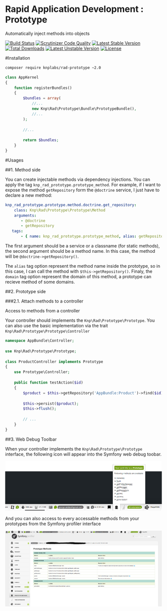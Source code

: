 Rapid Application Development : Prototype
====================================
Automatically inject methods into objects

[![Build Status](https://travis-ci.org/KnpLabs/rad-prototype.svg?branch=master)](https://travis-ci.org/KnpLabs/rad-prototype)
[![Scrutinizer Code Quality](https://scrutinizer-ci.com/g/KnpLabs/rad-prototype/badges/quality-score.png?b=master)](https://scrutinizer-ci.com/g/KnpLabs/rad-prototype/?branch=master)
[![Latest Stable Version](https://poser.pugx.org/knplabs/rad-prototype/v/stable)](https://packagist.org/packages/knplabs/rad-prototype) [![Total Downloads](https://poser.pugx.org/knplabs/rad-prototype/downloads)](https://packagist.org/packages/knplabs/rad-prototype) [![Latest Unstable Version](https://poser.pugx.org/knplabs/rad-prototype/v/unstable)](https://packagist.org/packages/knplabs/rad-prototype) [![License](https://poser.pugx.org/knplabs/rad-prototype/license)](https://packagist.org/packages/knplabs/rad-prototype)

#Installation

```bash
composer require knplabs/rad-prototype ~2.0
```

```php
class AppKernel
{
    function registerBundles()
    {
        $bundles = array(
            //...
            new Knp\Rad\Prototype\Bundle\PrototypeBundle(),
            //...
        );

        //...

        return $bundles;
    }
}
```

#Usages

##1. Method side

You can create injectable methods via dependency injections. You can apply the tag `knp_rad_prototype.prototype_method`.
For example, if I want to expose the method `getRepository` form the `@doctrine` service, I just have to declare a new method:

```yaml
knp_rad_prototype.prototype.method.doctrine.get_repository:
    class: Knp\Rad\Prototype\Prototype\Method
    arguments:
       - @doctrine
       - getRepository
   tags:
       - { name: knp_rad_prototype.prototype_method, alias: getRepository, domain: doctrine }
```

The first argument should be a service or a classname (for static methods), the second argument should be a method name. In this case, the method will be `@doctrine->getRepository()`.

The `alias` tag option represent the method name inside the prototype, so in this case, I can call the method with `$this->getRepository()`.
Finaly, the `domain` tag option represent the domain of this method, a prototype can recieve method of some domains.

##2. Prototype side

###2.1. Attach methods to a controller

Access to methods from a controller

Your controller should implements the `Knp\Rad\Prototype\Prototype`. You can also use the basic implementation via the trait `Knp\Rad\Prototype\Prototype\Controller`

```php
namespace AppBundle\Controller;

use Knp\Rad\Prototype\Prototype;

class ProductController implements Prototype
{
    use Prototype\Controller;

    public function testAction($id) 
    {
        $product = $this->getRepository('AppBundle:Product')->find($id);

        $this->persist($product);
        $this->flush();

        // ...
    }
}
```

##3. Web Debug Toolbar

When your controller implements the `Knp\Rad\Prototype\Prototype` interface, the following icon will appear into the Symfony web debug toobar.

<img src="doc/images/wdt.png" />

And you can also access to every accessable methods from your prototypes from the Symfony profiler interface

<img src="doc/images/profiler.png" />

